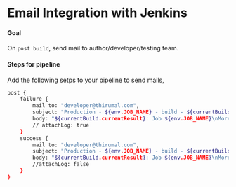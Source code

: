 # Email Integration with Jenkins

#### Goal
On `post build`, send mail to author/developer/testing team.

#### Steps for pipeline

Add the following setps to your pipeline to send mails,

```bash
post {
    failure {
        mail to: "developer@thirumal.com",
        subject: "Production - ${env.JOB_NAME} - build - ${currentBuild.currentResult} ",
        body: "${currentBuild.currentResult}: Job ${env.JOB_NAME}\nMore Info can be found here: ${env.BUILD_URL}"
        // attachLog: true
    }
    success {
        mail to: "developer@thirumal.com",
        subject: "Production - ${env.JOB_NAME} - build - ${currentBuild.currentResult}: ",
        body: "${currentBuild.currentResult}: Job ${env.JOB_NAME}\nMore Info can be found here: ${env.BUILD_URL}"
        //attachLog: false
    }
}
```